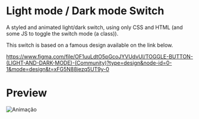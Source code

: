# Light mode / Dark mode Switch
A styled and animated light/dark switch, using only CSS and HTML (and some JS to toggle the switch mode (a class)).

This switch is based on a famous design available on the link below.

https://www.figma.com/file/OF1uuLdtO5pGcoJYVUdvUl/TOGGLE-BUTTON-(LIGHT-AND-DARK-MODE)-(Community)?type=design&node-id=0-1&mode=design&t=xFG5N88iezq5UT9y-0
# Preview

![Animação](https://github.com/ViniciusBatista32/light_dark_switch/assets/59073785/b084a8f0-5620-4c5f-a8e1-05cbf203b3c1)
